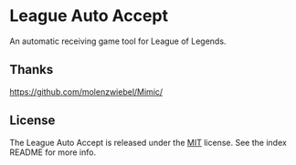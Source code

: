# League Auto Accept

An automatic receiving game tool for League of Legends.

## Thanks

https://github.com/molenzwiebel/Mimic/

## License

The League Auto Accept is released under the [MIT](https://github.com/BrandTime/League-Auto-Accept/blob/master/LICENSE) license. See the index README for more info.

